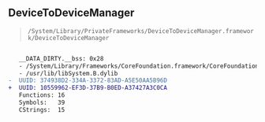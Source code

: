 ## DeviceToDeviceManager

> `/System/Library/PrivateFrameworks/DeviceToDeviceManager.framework/DeviceToDeviceManager`

```diff

   __DATA_DIRTY.__bss: 0x28
   - /System/Library/Frameworks/CoreFoundation.framework/CoreFoundation
   - /usr/lib/libSystem.B.dylib
-  UUID: 374938D2-334A-3372-83AD-A5E50AA5B96D
+  UUID: 10559962-EF3D-37B9-B0ED-A37427A3C0CA
   Functions: 16
   Symbols:   39
   CStrings:  15

```
